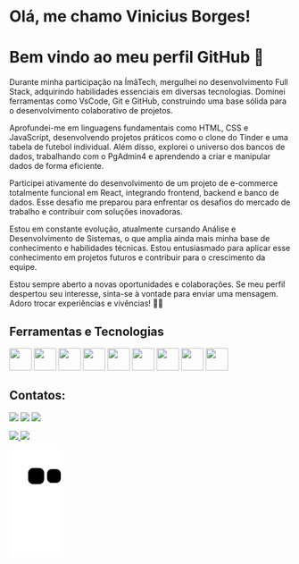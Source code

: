 # Olá, me chamo Vinicius Borges! 

# Bem vindo ao meu perfil GitHub 👋

Durante minha participação na ÍmãTech, mergulhei no desenvolvimento Full Stack, adquirindo habilidades essenciais em diversas tecnologias. Dominei ferramentas como VsCode, Git e GitHub, construindo uma base sólida para o desenvolvimento colaborativo de projetos.

Aprofundei-me em linguagens fundamentais como HTML, CSS e JavaScript, desenvolvendo projetos práticos como o clone do Tinder e uma tabela de futebol individual. Além disso, explorei o universo dos bancos de dados, trabalhando com o PgAdmin4 e aprendendo a criar e manipular dados de forma eficiente.

Participei ativamente do desenvolvimento de um projeto de e-commerce totalmente funcional em React, integrando frontend, backend e banco de dados. Esse desafio me preparou para enfrentar os desafios do mercado de trabalho e contribuir com soluções inovadoras.

Estou em constante evolução, atualmente cursando Análise e Desenvolvimento de Sistemas, o que amplia ainda mais minha base de conhecimento e habilidades técnicas. Estou entusiasmado para aplicar esse conhecimento em projetos futuros e contribuir para o crescimento da equipe.

Estou sempre aberto a novas oportunidades e colaborações. Se meu perfil despertou seu interesse, sinta-se à vontade para enviar uma mensagem. Adoro trocar experiências e vivências! 👨‍💻

## Ferramentas e Tecnologias
  <img src="https://cdn.jsdelivr.net/gh/devicons/devicon/icons/html5/html5-original-wordmark.svg" width="40" height="40"/>  <img src="https://cdn.jsdelivr.net/gh/devicons/devicon/icons/css3/css3-original-wordmark.svg" width="40" height="40"/> 
            <img src="https://cdn.jsdelivr.net/gh/devicons/devicon/icons/postgresql/postgresql-original-wordmark.svg" width="40" height="40"/> 
            <img src="https://cdn.jsdelivr.net/gh/devicons/devicon/icons/nodejs/nodejs-plain.svg" width="40" height="40"/> 
            <img src="https://cdn.jsdelivr.net/gh/devicons/devicon/icons/react/react-original-wordmark.svg" width="40" height="40"/> 
            <img src="https://cdn.jsdelivr.net/gh/devicons/devicon/icons/git/git-original.svg" width="40" height="40"/> 
            <img src="https://cdn.jsdelivr.net/gh/devicons/devicon/icons/github/github-original-wordmark.svg" width="40" height="40"/> 
            <img src="https://cdn.jsdelivr.net/gh/devicons/devicon/icons/javascript/javascript-original.svg" width="40" height="40"/> 
            <img src="https://cdn.jsdelivr.net/gh/devicons/devicon/icons/php/php-original.svg" width="40" height="40"/>          
     
                    

 ## Contatos:

<div>

<a href="https://www.instagram.com/vinicius.borginho/" target="_blank"><img src="https://img.shields.io/badge/-Instagram-%23E4405F?style=for-the-badge&logo=instagram&logoColor=white" target="_blank"></a>
<a href = "mailto:vinnepaul@gmail.com"><img src="https://img.shields.io/badge/Gmail-D14836?style=for-the-badge&logo=gmail&logoColor=white" target="_blank"></a>
<a href="https://www.linkedin.com/in/viniciusborgesdev/(https://www.linkedin.com/in/viniciusaraujodev/)" target="_blank"><img src="https://img.shields.io/badge/-LinkedIn-%230077B5?style=for-the-badge&logo=linkedin&logoColor=white" target="_blank"></a>   
</div>     

<div>
<a href="https://github.com/ViniciusBorgesdeAraujo">
<img height="180em" src="https://github-readme-stats.vercel.app/api/top-langs/?username=ViniciusBorgesdeAraujo&layout=compact&langs_count=7&theme=dracula"/>
<img height="180em" src="https://github-readme-stats.vercel.app/api?username=ViniciusBorgesdeAraujo&show_icons=true&theme=dracula&include_all_commits=true&count_private=true"/>
</div>


![Snake animation](https://github.com/ViniciusBorgesdeAraujo/ViniciusBorgesdeAraujo/blob/output/github-contribution-grid-snake.svg)
